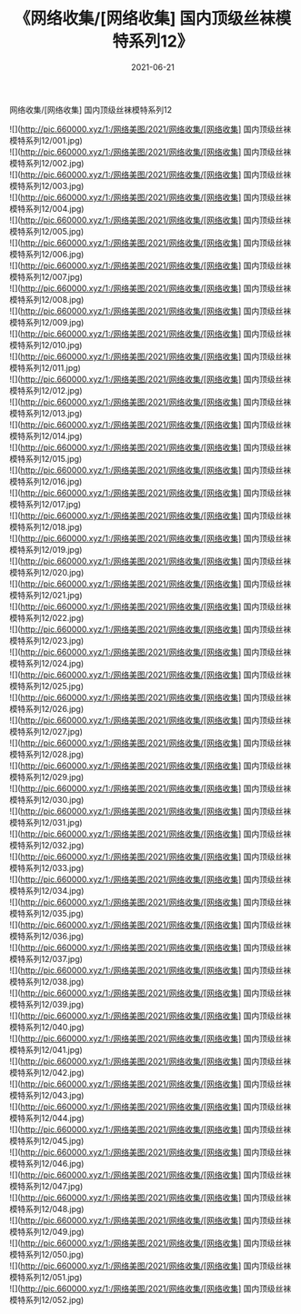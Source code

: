﻿---
layout: post
title:  《网络收集/[网络收集] 国内顶级丝袜模特系列12》
date:   2021-06-21
img: http://pic.660000.xyz/1:/网络美图/2021/网络收集/[网络收集] 国内顶级丝袜模特系列12/000.jpg
categories: [美女, 清纯, 唯美]
---

网络收集/[网络收集] 国内顶级丝袜模特系列12

 ![](http://pic.660000.xyz/1:/网络美图/2021/网络收集/[网络收集] 国内顶级丝袜模特系列12/001.jpg) <br>![](http://pic.660000.xyz/1:/网络美图/2021/网络收集/[网络收集] 国内顶级丝袜模特系列12/002.jpg) <br>![](http://pic.660000.xyz/1:/网络美图/2021/网络收集/[网络收集] 国内顶级丝袜模特系列12/003.jpg) <br>![](http://pic.660000.xyz/1:/网络美图/2021/网络收集/[网络收集] 国内顶级丝袜模特系列12/004.jpg) <br>![](http://pic.660000.xyz/1:/网络美图/2021/网络收集/[网络收集] 国内顶级丝袜模特系列12/005.jpg) <br>![](http://pic.660000.xyz/1:/网络美图/2021/网络收集/[网络收集] 国内顶级丝袜模特系列12/006.jpg) <br>![](http://pic.660000.xyz/1:/网络美图/2021/网络收集/[网络收集] 国内顶级丝袜模特系列12/007.jpg) <br>![](http://pic.660000.xyz/1:/网络美图/2021/网络收集/[网络收集] 国内顶级丝袜模特系列12/008.jpg) <br>![](http://pic.660000.xyz/1:/网络美图/2021/网络收集/[网络收集] 国内顶级丝袜模特系列12/009.jpg) <br>![](http://pic.660000.xyz/1:/网络美图/2021/网络收集/[网络收集] 国内顶级丝袜模特系列12/010.jpg) <br>![](http://pic.660000.xyz/1:/网络美图/2021/网络收集/[网络收集] 国内顶级丝袜模特系列12/011.jpg) <br>![](http://pic.660000.xyz/1:/网络美图/2021/网络收集/[网络收集] 国内顶级丝袜模特系列12/012.jpg) <br>![](http://pic.660000.xyz/1:/网络美图/2021/网络收集/[网络收集] 国内顶级丝袜模特系列12/013.jpg) <br>![](http://pic.660000.xyz/1:/网络美图/2021/网络收集/[网络收集] 国内顶级丝袜模特系列12/014.jpg) <br>![](http://pic.660000.xyz/1:/网络美图/2021/网络收集/[网络收集] 国内顶级丝袜模特系列12/015.jpg) <br>![](http://pic.660000.xyz/1:/网络美图/2021/网络收集/[网络收集] 国内顶级丝袜模特系列12/016.jpg) <br>![](http://pic.660000.xyz/1:/网络美图/2021/网络收集/[网络收集] 国内顶级丝袜模特系列12/017.jpg) <br>![](http://pic.660000.xyz/1:/网络美图/2021/网络收集/[网络收集] 国内顶级丝袜模特系列12/018.jpg) <br>![](http://pic.660000.xyz/1:/网络美图/2021/网络收集/[网络收集] 国内顶级丝袜模特系列12/019.jpg) <br>![](http://pic.660000.xyz/1:/网络美图/2021/网络收集/[网络收集] 国内顶级丝袜模特系列12/020.jpg) <br>![](http://pic.660000.xyz/1:/网络美图/2021/网络收集/[网络收集] 国内顶级丝袜模特系列12/021.jpg) <br>![](http://pic.660000.xyz/1:/网络美图/2021/网络收集/[网络收集] 国内顶级丝袜模特系列12/022.jpg) <br>![](http://pic.660000.xyz/1:/网络美图/2021/网络收集/[网络收集] 国内顶级丝袜模特系列12/023.jpg) <br>![](http://pic.660000.xyz/1:/网络美图/2021/网络收集/[网络收集] 国内顶级丝袜模特系列12/024.jpg) <br>![](http://pic.660000.xyz/1:/网络美图/2021/网络收集/[网络收集] 国内顶级丝袜模特系列12/025.jpg) <br>![](http://pic.660000.xyz/1:/网络美图/2021/网络收集/[网络收集] 国内顶级丝袜模特系列12/026.jpg) <br>![](http://pic.660000.xyz/1:/网络美图/2021/网络收集/[网络收集] 国内顶级丝袜模特系列12/027.jpg) <br>![](http://pic.660000.xyz/1:/网络美图/2021/网络收集/[网络收集] 国内顶级丝袜模特系列12/028.jpg) <br>![](http://pic.660000.xyz/1:/网络美图/2021/网络收集/[网络收集] 国内顶级丝袜模特系列12/029.jpg) <br>![](http://pic.660000.xyz/1:/网络美图/2021/网络收集/[网络收集] 国内顶级丝袜模特系列12/030.jpg) <br>![](http://pic.660000.xyz/1:/网络美图/2021/网络收集/[网络收集] 国内顶级丝袜模特系列12/031.jpg) <br>![](http://pic.660000.xyz/1:/网络美图/2021/网络收集/[网络收集] 国内顶级丝袜模特系列12/032.jpg) <br>![](http://pic.660000.xyz/1:/网络美图/2021/网络收集/[网络收集] 国内顶级丝袜模特系列12/033.jpg) <br>![](http://pic.660000.xyz/1:/网络美图/2021/网络收集/[网络收集] 国内顶级丝袜模特系列12/034.jpg) <br>![](http://pic.660000.xyz/1:/网络美图/2021/网络收集/[网络收集] 国内顶级丝袜模特系列12/035.jpg) <br>![](http://pic.660000.xyz/1:/网络美图/2021/网络收集/[网络收集] 国内顶级丝袜模特系列12/036.jpg) <br>![](http://pic.660000.xyz/1:/网络美图/2021/网络收集/[网络收集] 国内顶级丝袜模特系列12/037.jpg) <br>![](http://pic.660000.xyz/1:/网络美图/2021/网络收集/[网络收集] 国内顶级丝袜模特系列12/038.jpg) <br>![](http://pic.660000.xyz/1:/网络美图/2021/网络收集/[网络收集] 国内顶级丝袜模特系列12/039.jpg) <br>![](http://pic.660000.xyz/1:/网络美图/2021/网络收集/[网络收集] 国内顶级丝袜模特系列12/040.jpg) <br>![](http://pic.660000.xyz/1:/网络美图/2021/网络收集/[网络收集] 国内顶级丝袜模特系列12/041.jpg) <br>![](http://pic.660000.xyz/1:/网络美图/2021/网络收集/[网络收集] 国内顶级丝袜模特系列12/042.jpg) <br>![](http://pic.660000.xyz/1:/网络美图/2021/网络收集/[网络收集] 国内顶级丝袜模特系列12/043.jpg) <br>![](http://pic.660000.xyz/1:/网络美图/2021/网络收集/[网络收集] 国内顶级丝袜模特系列12/044.jpg) <br>![](http://pic.660000.xyz/1:/网络美图/2021/网络收集/[网络收集] 国内顶级丝袜模特系列12/045.jpg) <br>![](http://pic.660000.xyz/1:/网络美图/2021/网络收集/[网络收集] 国内顶级丝袜模特系列12/046.jpg) <br>![](http://pic.660000.xyz/1:/网络美图/2021/网络收集/[网络收集] 国内顶级丝袜模特系列12/047.jpg) <br>![](http://pic.660000.xyz/1:/网络美图/2021/网络收集/[网络收集] 国内顶级丝袜模特系列12/048.jpg) <br>![](http://pic.660000.xyz/1:/网络美图/2021/网络收集/[网络收集] 国内顶级丝袜模特系列12/049.jpg) <br>![](http://pic.660000.xyz/1:/网络美图/2021/网络收集/[网络收集] 国内顶级丝袜模特系列12/050.jpg) <br>![](http://pic.660000.xyz/1:/网络美图/2021/网络收集/[网络收集] 国内顶级丝袜模特系列12/051.jpg) <br>![](http://pic.660000.xyz/1:/网络美图/2021/网络收集/[网络收集] 国内顶级丝袜模特系列12/052.jpg) <br>